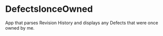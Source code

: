 DefectsIonceOwned
=================

App that parses Revision History and displays any Defects that were once owned by me.
